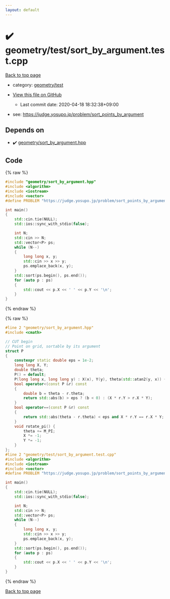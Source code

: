 ```yaml
---
layout: default
---
```


<!-- mathjax config similar to math.stackexchange -->
<script type="text/javascript" async
  src="https://cdnjs.cloudflare.com/ajax/libs/mathjax/2.7.5/MathJax.js?config=TeX-MML-AM_CHTML">
</script>
<script type="text/x-mathjax-config">
  MathJax.Hub.Config({
    TeX: { equationNumbers: { autoNumber: "AMS" }},
    tex2jax: {
      inlineMath: [ ['$','$'] ],
      processEscapes: true
    },
    "HTML-CSS": { matchFontHeight: false },
    displayAlign: "left",
    displayIndent: "2em"
  });
</script>

<script type="text/javascript" src="https://cdnjs.cloudflare.com/ajax/libs/jquery/3.4.1/jquery.min.js"></script>
<script src="https://cdn.jsdelivr.net/npm/jquery-balloon-js@1.1.2/jquery.balloon.min.js" integrity="sha256-ZEYs9VrgAeNuPvs15E39OsyOJaIkXEEt10fzxJ20+2I=" crossorigin="anonymous"></script>
<script type="text/javascript" src="../../../assets/js/copy-button.js"></script>
<link rel="stylesheet" href="../../../assets/css/copy-button.css" />


# :heavy_check_mark: geometry/test/sort_by_argument.test.cpp

<a href="../../../index.html">Back to top page</a>

* category: <a href="../../../index.html#bfb6916ed81a21dd8b41fa4e5aa1a9eb">geometry/test</a>
* <a href="{{ site.github.repository_url }}/blob/master/geometry/test/sort_by_argument.test.cpp">View this file on GitHub</a>
    - Last commit date: 2020-04-18 18:32:38+09:00


* see: <a href="https://judge.yosupo.jp/problem/sort_points_by_argument">https://judge.yosupo.jp/problem/sort_points_by_argument</a>


## Depends on

* :heavy_check_mark: <a href="../../../library/geometry/sort_by_argument.hpp.html">geometry/sort_by_argument.hpp</a>


## Code

<a id="unbundled"></a>
{% raw %}
```cpp
#include "geometry/sort_by_argument.hpp"
#include <algorithm>
#include <iostream>
#include <vector>
#define PROBLEM "https://judge.yosupo.jp/problem/sort_points_by_argument"

int main()
{
    std::cin.tie(NULL);
    std::ios::sync_with_stdio(false);

    int N;
    std::cin >> N;
    std::vector<P> ps;
    while (N--)
    {
        long long x, y;
        std::cin >> x >> y;
        ps.emplace_back(x, y);
    }
    std::sort(ps.begin(), ps.end());
    for (auto p : ps)
    {
        std::cout << p.X << ' ' << p.Y << '\n';
    }
}

```
{% endraw %}

<a id="bundled"></a>
{% raw %}
```cpp
#line 2 "geometry/sort_by_argument.hpp"
#include <cmath>

// CUT begin
// Point on grid, sortable by its argument
struct P
{
    constexpr static double eps = 1e-2;
    long long X, Y;
    double theta;
    P() = default;
    P(long long x, long long y) : X(x), Y(y), theta(std::atan2(y, x)) {}
    bool operator<(const P &r) const
    {
        double b = theta - r.theta;
        return std::abs(b) > eps ? (b < 0) : (X * r.Y > r.X * Y);
    }
    bool operator==(const P &r) const
    {
        return std::abs(theta - r.theta) < eps and X * r.Y == r.X * Y;
    }
    void rotate_pi() {
        theta += M_PI;
        X *= -1;
        Y *= -1;
    }
};
#line 2 "geometry/test/sort_by_argument.test.cpp"
#include <algorithm>
#include <iostream>
#include <vector>
#define PROBLEM "https://judge.yosupo.jp/problem/sort_points_by_argument"

int main()
{
    std::cin.tie(NULL);
    std::ios::sync_with_stdio(false);

    int N;
    std::cin >> N;
    std::vector<P> ps;
    while (N--)
    {
        long long x, y;
        std::cin >> x >> y;
        ps.emplace_back(x, y);
    }
    std::sort(ps.begin(), ps.end());
    for (auto p : ps)
    {
        std::cout << p.X << ' ' << p.Y << '\n';
    }
}

```
{% endraw %}

<a href="../../../index.html">Back to top page</a>

